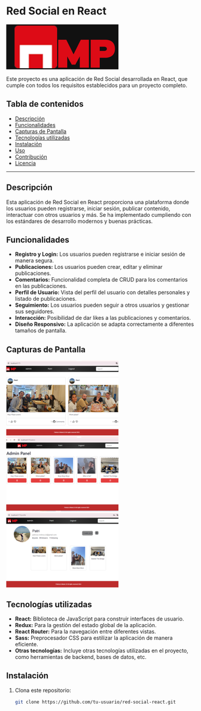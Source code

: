 # Red Social en React

![Logo de la Red Social](public\MP.png)

Este proyecto es una aplicación de Red Social desarrollada en React, que cumple con todos los requisitos establecidos para un proyecto completo.

## Tabla de contenidos

- [Descripción](#descripción)
- [Funcionalidades](#funcionalidades)
- [Capturas de Pantalla](#capturas-de-pantalla)
- [Tecnologías utilizadas](#tecnologías-utilizadas)
- [Instalación](#instalación)
- [Uso](#uso)
- [Contribución](#contribución)
- [Licencia](#licencia)

---

## Descripción

Esta aplicación de Red Social en React proporciona una plataforma donde los usuarios pueden registrarse, iniciar sesión, publicar contenido, interactuar con otros usuarios y más. Se ha implementado cumpliendo con los estándares de desarrollo modernos y buenas prácticas.

## Funcionalidades

- **Registro y Login:** Los usuarios pueden registrarse e iniciar sesión de manera segura.
- **Publicaciones:** Los usuarios pueden crear, editar y eliminar publicaciones.
- **Comentarios:** Funcionalidad completa de CRUD para los comentarios en las publicaciones.
- **Perfil de Usuario:** Vista del perfil del usuario con detalles personales y listado de publicaciones.
- **Seguimiento:** Los usuarios pueden seguir a otros usuarios y gestionar sus seguidores.
- **Interacción:** Posibilidad de dar likes a las publicaciones y comentarios.
- **Diseño Responsivo:** La aplicación se adapta correctamente a diferentes tamaños de pantalla.

## Capturas de Pantalla
![Pantallas](public\captur1.png)
![Pantallas](public\captur2.png)
![Pantallas](public\captur3.png)


## Tecnologías utilizadas

- **React:** Biblioteca de JavaScript para construir interfaces de usuario.
- **Redux:** Para la gestión del estado global de la aplicación.
- **React Router:** Para la navegación entre diferentes vistas.
- **Sass:** Preprocesador CSS para estilizar la aplicación de manera eficiente.
- **Otras tecnologías:** Incluye otras tecnologías utilizadas en el proyecto, como herramientas de backend, bases de datos, etc.

## Instalación

1. Clona este repositorio:

   ```bash
   git clone https://github.com/tu-usuario/red-social-react.git
